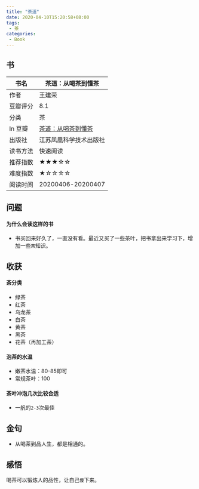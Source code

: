 ```yaml
---
title: "茶道"
date: 2020-04-10T15:20:58+08:00
tags:
 - 茶
categories:
 - Book
---
```



## 书

| 书名 | 茶道：从喝茶到懂茶 |
| --- | --- |
| 作者 | 王建荣  |
| 豆瓣评分 | 8.1 |
| 分类 | 茶 |
| In 豆瓣 | [茶道：从喝茶到懂茶](https://book.douban.com/subject/26411385/) |
| 出版社 | 江苏凤凰科学技术出版社 |
| 读书方法 | 快速阅读 |
| 推荐指数 | ★★★☆☆ |
| 难度指数 | ★☆☆☆☆ |
| 阅读时间 | 20200406-20200407 |

## 问题

#### 为什么会读这样的书
- 书买回来好久了，一直没有看。最近又买了一些茶叶，把书拿出来学习下，增加一些`茶`知识。


## 收获

#### 茶分类

- 绿茶
- 红茶
- 乌龙茶
- 白茶
- 黄茶
- 黑茶
- 花茶（再加工茶）

#### 泡茶的水温

- 嫩茶水温：80-85即可
- 常规茶叶：100
  
#### 茶叶冲泡几次比较合适

- 一舤的`2-3`次最佳

## 金句

- 从喝茶到品人生，都是相通的。

## 感悟

喝茶可以锻炼人的品性，让自己`慢`下来。